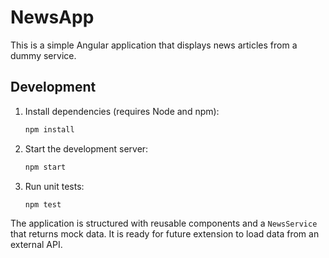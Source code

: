# NewsApp

This is a simple Angular application that displays news articles from a dummy service.

## Development

1. Install dependencies (requires Node and npm):
   ```bash
   npm install
   ```
2. Start the development server:
   ```bash
   npm start
   ```
3. Run unit tests:
   ```bash
   npm test
   ```

The application is structured with reusable components and a `NewsService` that returns mock data. It is ready for future extension to load data from an external API.

